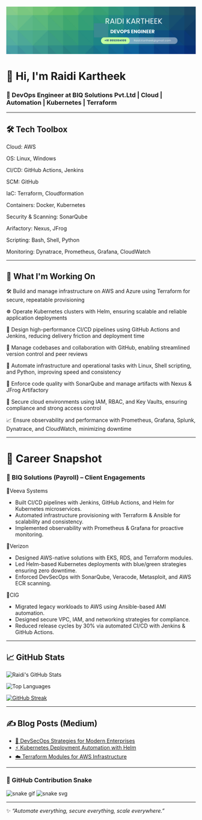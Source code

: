 ![alt text](<Blue Green Geometric Company LinkedIn Banner.png>)


# 👋 Hi, I'm Raidi Kartheek  

### 🚀  DevOps Engineer at BIQ Solutions Pvt.Ltd | Cloud | Automation | Kubernetes | Terraform  
---

## 🛠️ Tech Toolbox  

Cloud: AWS

OS: Linux, Windows

CI/CD: GitHub Actions, Jenkins

SCM: GitHub

IaC: Terraform, Cloudformation 

Containers: Docker, Kubernetes 

Security & Scanning: SonarQube 

Arifactory: Nexus, JFrog

Scripting: Bash, Shell, Python

Monitoring: Dynatrace, Prometheus, Grafana, CloudWatch

---


## 🔭 What I'm Working On  
🛠️ Build and manage infrastructure on AWS and Azure using Terraform for secure, repeatable provisioning  

☸️ Operate Kubernetes clusters with Helm, ensuring scalable and reliable application deployments  

🚀 Design high-performance CI/CD pipelines using GitHub Actions and Jenkins, reducing delivery friction and deployment time  

📃️ Manage codebases and collaboration with GitHub, enabling streamlined version control and peer reviews  

🤖 Automate infrastructure and operational tasks with Linux, Shell scripting, and Python, improving speed and consistency  

🧪 Enforce code quality with SonarQube and manage artifacts with Nexus & JFrog Artifactory  

🔐 Secure cloud environments using IAM, RBAC, and Key Vaults, ensuring compliance and strong access control  

📈 Ensure observability and performance with Prometheus, Grafana, Splunk, Dynatrace, and CloudWatch, minimizing downtime  


---
# 💼 Career Snapshot

### 🏢 BIQ Solutions (Payroll) – Client Engagements  

🔹Veeva Systems 
- Built CI/CD pipelines with Jenkins, GitHub Actions, and Helm for Kubernetes microservices.  
- Automated infrastructure provisioning with Terraform & Ansible for scalability and consistency.  
- Implemented observability with Prometheus & Grafana for proactive monitoring.  

🔹Verizon
- Designed AWS-native solutions with EKS, RDS, and Terraform modules.  
- Led Helm-based Kubernetes deployments with blue/green strategies ensuring zero downtime.  
- Enforced DevSecOps with SonarQube, Veracode, Metasploit, and AWS ECR scanning.  

🔹CIG  
- Migrated legacy workloads to AWS using Ansible-based AMI automation.  
- Designed secure VPC, IAM, and networking strategies for compliance.  
- Reduced release cycles by 30% via automated CI/CD with Jenkins & GitHub Actions.  

----

## 📈 GitHub Stats  
  
![Raidi's GitHub Stats](https://github-readme-stats.vercel.app/api?username=Raidi13&show_icons=true&theme=tokyonight)  

![Top Languages](https://github-readme-stats.vercel.app/api/top-langs/?username=Raidi13&layout=compact&theme=tokyonight)  

[![GitHub Streak](https://github-readme-streak-stats.herokuapp.com/?user=Raidi-Kartheek&theme=tokyonight)](https://git.io/streak-stats)


--- 

## ✍️ Blog Posts (Medium)  
- [🚀 DevSecOps Strategies for Modern Enterprises](https://medium.com/@Raidi13)  
- [⚡ Kubernetes Deployment Automation with Helm](https://medium.com/@Raidi13)  
- [☁️ Terraform Modules for AWS Infrastructure](https://medium.com/@Raidi13)  
---

### 🐍 GitHub Contribution Snake
![snake gif](https://github.com/YOUR-USERNAME/YOUR-USERNAME/blob/output/github-contribution-grid-snake.gif)
![snake svg](https://github.com/YOUR-USERNAME/YOUR-USERNAME/blob/output/github-contribution-grid-snake.svg)

---
✨ *“Automate everything, secure everything, scale everywhere.”*  